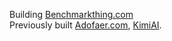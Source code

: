 Building [Benchmarkthing.com](https://www.benchmarkthing.com/)  
Previously built [Adofaer.com](https://www.adofaer.com/#/homePage), [KimiAI](https://apps.apple.com/us/app/kimi-ai-anime-voice-chat/id6478798034). 
